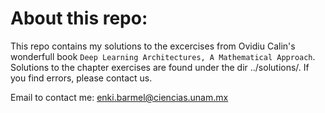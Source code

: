 # About this repo:

This repo contains my solutions to the excercises from Ovidiu Calin's wonderfull book `Deep Learning Architectures, A Mathematical Approach`. Solutions to the chapter exercises are found under the dir ../solutions/. If you find errors, please contact us.

Email to contact me: enki.barmel@ciencias.unam.mx

